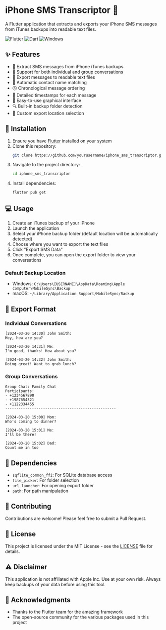# iPhone SMS Transcriptor 📱

A Flutter application that extracts and exports your iPhone SMS messages from iTunes backups into readable text files.

![Flutter](https://img.shields.io/badge/Flutter-02569B?style=for-the-badge&logo=flutter&logoColor=white)
![Dart](https://img.shields.io/badge/Dart-0175C2?style=for-the-badge&logo=dart&logoColor=white)
![Windows](https://img.shields.io/badge/Windows-0078D6?style=for-the-badge&logo=windows&logoColor=white)

## ✨ Features

- 📂 Extract SMS messages from iPhone iTunes backups
- 👥 Support for both individual and group conversations
- 📝 Export messages to readable text files
- 👤 Automatic contact name matching
- 🕒 Chronological message ordering
- 📅 Detailed timestamps for each message
- 🎯 Easy-to-use graphical interface
- 🔍 Built-in backup folder detection
- 📁 Custom export location selection

## 🚀 Installation

1. Ensure you have [Flutter](https://flutter.dev/docs/get-started/install) installed on your system
2. Clone this repository:
   ```bash
   git clone https://github.com/yourusername/iphone_sms_transcriptor.git
   ```
3. Navigate to the project directory:
   ```bash
   cd iphone_sms_transcriptor
   ```
4. Install dependencies:
   ```bash
   flutter pub get
   ```

## 💻 Usage

1. Create an iTunes backup of your iPhone
2. Launch the application
3. Select your iPhone backup folder (default location will be automatically detected)
4. Choose where you want to export the text files
5. Click "Export SMS Data"
6. Once complete, you can open the export folder to view your conversations

### Default Backup Location
- Windows: `C:\Users\[USERNAME]\AppData\Roaming\Apple Computer\MobileSync\Backup`
- macOS: `~/Library/Application Support/MobileSync/Backup`

## 📝 Export Format

### Individual Conversations
```
[2024-03-20 14:30] John Smith:
Hey, how are you?

[2024-03-20 14:31] Me:
I'm good, thanks! How about you?

[2024-03-20 14:32] John Smith:
Doing great! Want to grab lunch?
```

### Group Conversations
```
Group Chat: Family Chat
Participants:
- +1234567890
- +1987654321
- +1122334455
--------------------------------------------------

[2024-03-20 15:00] Mom:
Who's coming to dinner?

[2024-03-20 15:01] Me:
I'll be there!

[2024-03-20 15:02] Dad:
Count me in too
```

## 🔧 Dependencies

- `sqflite_common_ffi`: For SQLite database access
- `file_picker`: For folder selection
- `url_launcher`: For opening export folder
- `path`: For path manipulation

## 🤝 Contributing

Contributions are welcome! Please feel free to submit a Pull Request.

## 📄 License

This project is licensed under the MIT License - see the [LICENSE](LICENSE) file for details.

## ⚠️ Disclaimer

This application is not affiliated with Apple Inc. Use at your own risk. Always keep backups of your data before using this tool.

## 🙏 Acknowledgments

- Thanks to the Flutter team for the amazing framework
- The open-source community for the various packages used in this project


